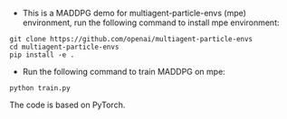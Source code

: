 - This is a MADDPG demo for multiagent-particle-envs (mpe) environment, run the following command to install mpe environment:
```
git clone https://github.com/openai/multiagent-particle-envs
cd multiagent-particle-envs
pip install -e .

```

- Run the following command to train MADDPG on mpe:
```
python train.py
```

The code is based on PyTorch.
